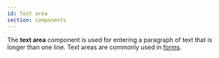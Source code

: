 ```yaml
---
id: Text area
section: components
---
```

The **text area** component is used for entering a paragraph of text that is longer than one line.
Text areas are commonly used in [forms](/components/forms).
